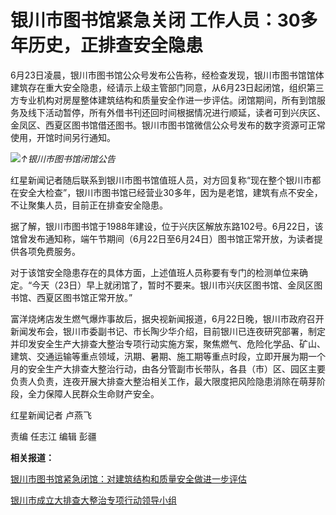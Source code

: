 

# 银川市图书馆紧急关闭 工作人员：30多年历史，正排查安全隐患

6月23日凌晨，银川市图书馆公众号发布公告称，经检查发现，银川市图书馆馆体建筑存在重大安全隐患，经请示上级主管部门同意，从6月23日起闭馆，组织第三方专业机构对房屋整体建筑结构和质量安全作进一步评估。闭馆期间，所有到馆服务及线下活动暂停，所有外借书刊还回时间根据情况进行顺延，读者可到兴庆区、金凤区、西夏区图书馆借还图书。银川市图书馆微信公众号发布的数字资源可正常使用，开馆时间另行通知。

![](https://inews.gtimg.com/om_bt/OOYgoXpI5IIlOwLstdhVUbmFYq_D8bkbbcSv5_d9Czwm8AA/1000)_↑银川市图书馆闭馆公告_

红星新闻记者随后联系到银川市图书馆值班人员，对方回复称“现在整个银川市都在安全大检查”，银川市图书馆已经营业30多年，因为是老馆，建筑有点不安全，不让聚集人员，目前正在排查安全隐患。

据了解，银川市图书馆于1988年建设，位于兴庆区解放东路102号。6月22日，该馆曾发布通知称，端午节期间（6月22日至6月24日）图书馆正常开放，为读者提供各项免费服务。

对于该馆安全隐患存在的具体方面，上述值班人员称要有专门的检测单位来确定。“今天（23日）早上就闭馆了，暂时不要来。银川市兴庆区图书馆、金凤区图书馆、西夏区图书馆正常开放。”

富洋烧烤店发生燃气爆炸事故后，据央视新闻报道，6月22日晚，银川市政府召开新闻发布会，银川市委副书记、市长陶少华介绍，目前银川已连夜研究部署，制定并印发安全生产大排查大整治专项行动实施方案，聚焦燃气、危险化学品、矿山、建筑、交通运输等重点领域，汛期、暑期、施工期等重点时段，立即开展为期一个月的安全生产大排查大整治行动，由各分管副市长带队，各县（市）区、园区主要负责人负责，连夜开展大排查大整治相关工作，最大限度把风险隐患消除在萌芽阶段，全力保障人民群众生命财产安全。

红星新闻记者 卢燕飞

责编 任志江 编辑 彭疆

**相关报道：**

[银川市图书馆紧急闭馆：对建筑结构和质量安全做进一步评估](https://new.qq.com/rain/a/20230622A07WFT00)

[银川市成立大排查大整治专项行动领导小组 ](https://new.qq.com/rain/a/20230623A02QTU00)

